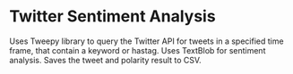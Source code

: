 # Twitter Sentiment Analysis

Uses Tweepy library to query the Twitter API for tweets in a specified time frame, that contain a keyword or hastag.
Uses TextBlob for sentiment analysis. Saves the tweet and polarity result to CSV. 
